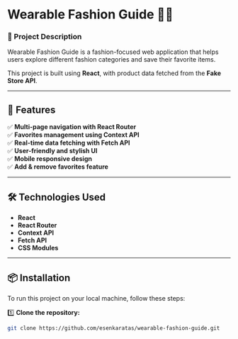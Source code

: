 # Wearable Fashion Guide 👗🎨

### 📌 Project Description

Wearable Fashion Guide is a fashion-focused web application that helps users explore different fashion categories and save their favorite items.

This project is built using **React**, with product data fetched from the **Fake Store API**.

---

## 🚀 Features

✅ **Multi-page navigation with React Router**  
✅ **Favorites management using Context API**  
✅ **Real-time data fetching with Fetch API**  
✅ **User-friendly and stylish UI**  
✅ **Mobile responsive design**  
✅ **Add & remove favorites feature**

---

## 🛠 Technologies Used

- **React**
- **React Router**
- **Context API**
- **Fetch API**
- **CSS Modules**

---

## 📦 Installation

To run this project on your local machine, follow these steps:

1️⃣ **Clone the repository:**

```bash
git clone https://github.com/esenkaratas/wearable-fashion-guide.git

```
